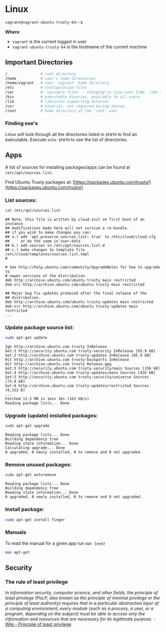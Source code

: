 # Linux

```sh
vagrant@vagrant-ubuntu-trusty-64:~$
```

**Where**:
 - `vagrant` is the current logged in user
 - `vagrant-ubuntu-trusty-64` is the hostname of the current machine


## Important Directories

```sh
/               # root directory
/home           # user's home directories
/home/vagrant   # user 'vagrant' home directory
/etc            # configuration files
/var            # 'variable files' - changing in size over time, like log files
/bin            # executable binaries, available to all users
/lib            # libraries supporting binaries
/usr            # binaries, not required during bootup
/root           # home directory of the 'root' user
```

### Finding exe's

Linux will look through all the directories listed in `$PATH` to find an executable.
Execute `echo $PATH` to see the list of directories.

## Apps

A list of sources for installing packages/apps can be found at `/etc/apt/sources.list`.

Find Ubuntu Trusty packages at: [https://packages.ubuntu.com/trusty/](https://packages.ubuntu.com/trusty/)

### List sources:

```sh
cat /etc/apt/sources.list
```

```
## Note, this file is written by cloud-init on first boot of an instance
## modifications made here will not survive a re-bundle.
## if you wish to make changes you can:
## a.) add 'apt_preserve_sources_list: true' to /etc/cloud/cloud.cfg
##     or do the same in user-data
## b.) add sources in /etc/apt/sources.list.d
## c.) make changes to template file /etc/cloud/templates/sources.list.tmpl
#

# See http://help.ubuntu.com/community/UpgradeNotes for how to upgrade to
# newer versions of the distribution.
deb http://archive.ubuntu.com/ubuntu trusty main restricted
deb-src http://archive.ubuntu.com/ubuntu trusty main restricted

## Major bug fix updates produced after the final release of the
## distribution.
deb http://archive.ubuntu.com/ubuntu trusty-updates main restricted
deb-src http://archive.ubuntu.com/ubuntu trusty-updates main restricted
...
```

### Update package source list:

```sh
sudo apt-get update
```

```
Ign http://archive.ubuntu.com trusty InRelease
Get:1 http://security.ubuntu.com trusty-security InRelease [65.9 kB]
Get:2 http://archive.ubuntu.com trusty-updates InRelease [65.9 kB]
Hit http://archive.ubuntu.com trusty-backports InRelease
Hit http://archive.ubuntu.com trusty Release.gpg
Get:3 http://security.ubuntu.com trusty-security/main Sources [156 kB]
Get:4 http://archive.ubuntu.com trusty-updates/main Sources [416 kB]
Get:5 http://security.ubuntu.com trusty-security/universe Sources [73.8 kB]
Get:6 http://archive.ubuntu.com trusty-updates/restricted Sources [6,322 B]
...
Fetched 12.5 MB in 1min 16s (163 kB/s)
Reading package lists... Done
```

### Upgrade (update) installed packages:

```sh
sudo apt-get upgrade
```
```
Reading package lists... Done
Building dependency tree
Reading state information... Done
Calculating upgrade... Done
0 upgraded, 0 newly installed, 0 to remove and 0 not upgraded.
```

### Remove unused packages:

```sh
sudo apt-get autoremove
```
```
Reading package lists... Done
Building dependency tree
Reading state information... Done
0 upgraded, 0 newly installed, 0 to remove and 0 not upgraded.
```

### Install package:

```sh
sudo apt-get install finger
```

### Manuals

To read the manual for a given app run `man {exe}`

```sh
man apt-get
```


## Security

### The rule of least privilege

*In information security, computer science, and other fields, the principle of least privilege (PoLP, also known as the principle of minimal privilege or the principle of least authority) requires that in a particular abstraction layer of a computing environment, every module (such as a process, a user, or a program, depending on the subject) must be able to access only the information and resources that are necessary for its legitimate purpose.* - [Wiki - Principle of least privilege](https://en.wikipedia.org/wiki/Principle_of_least_privilege)


